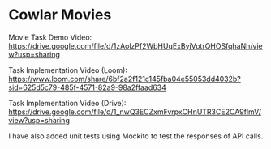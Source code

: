 # Cowlar Movies

Movie Task Demo Video: 
https://drive.google.com/file/d/1zAolzPf2WbHUqExByjVotrQHOSfqhaNh/view?usp=sharing

Task Implementation Video (Loom): https://www.loom.com/share/6bf2a2f121c145fba04e55053dd4032b?sid=625d5c79-485f-4571-82a9-98a2ffaad634

Task Implementation Video (Drive): https://drive.google.com/file/d/1_nwQ3ECZxmFvrpxCHnUTR3CE2CA9flmV/view?usp=sharing

I have also added unit tests using Mockito to test the responses of API calls.
